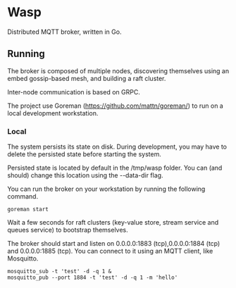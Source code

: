 # Wasp

Distributed MQTT broker, written in Go.

## Running

The broker is composed of multiple nodes, discovering themselves using an embed gossip-based mesh, and building a raft cluster.

Inter-node communication is based on GRPC.

The project use Goreman (https://github.com/mattn/goreman/) to run on a local development workstation.

### Local

The system persists its state on disk. During development, you may have to delete the persisted state before starting the system.

Persisted state is located by default in the /tmp/wasp folder. You can (and should) change this location using the --data-dir flag.

You can run the broker on your workstation by running the following command.
```
goreman start
```

Wait a few seconds for raft clusters (key-value store, stream service and queues service) to bootstrap themselves.

The broker should start and listen on 0.0.0.0:1883 (tcp),0.0.0.0:1884 (tcp) and 0.0.0.0:1885 (tcp).
You can connect to it using an MQTT client, like Mosquitto.

```
mosquitto_sub -t 'test' -d -q 1 &
mosquitto_pub --port 1884 -t 'test' -d -q 1 -m 'hello'
```
